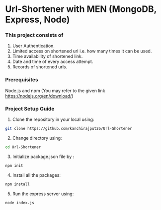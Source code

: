 # Url-Shortener with MEN (MongoDB, Express, Node)
### This project consists of
1. User Authentication.
2. Limited access on shortened url i.e. how many times it can be used.
3. Time availability of shortened link.
4. Date and time of every access attempt.
5. Records of shortened urls.

### Prerequisites
Node.js and npm (You may refer to the given link https://nodejs.org/en/download/)
### Project Setup Guide
 1. Clone the repository in your local using:
 ```bash
git clone https://github.com/kanchirajput26/Url-Shortener
```
 2. Change directory using:
 ```bash
cd Url-Shortener
```
 3. Initialize package.json file by :
 ```bash
npm init
```
 4. Install all the packages:
 ```bash
npm install
```
 5. Run the express server using:
 ```bash
node index.js
```
